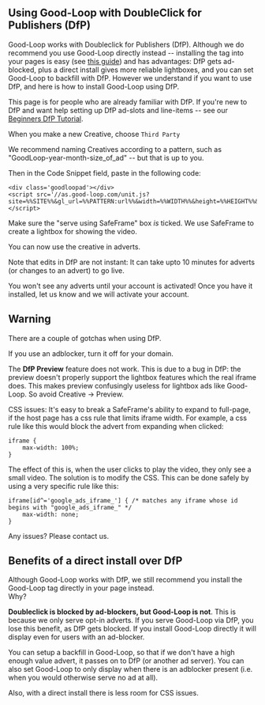 
## Using Good-Loop with DoubleClick for Publishers (DfP)

Good-Loop works with Doubleclick for Publishers (DfP). Although we do recommend you use Good-Loop directly instead -- installing the tag into your pages is easy (see [this guide](Publishers-How-to-install-Good-Loop-on-your-site)) and has advantages: DfP gets ad-blocked, plus a direct install gives more reliable lightboxes, and you can set Good-Loop to backfill with DfP. However we understand if you want to use DfP, and here is how to install Good-Loop using DfP.

This page is for people who are already familiar with DfP.
If you're new to DfP and want help setting up DfP ad-slots and line-items -- see our [Beginners DfP Tutorial](Beginners-DfP-Tutorial).

When you make a new Creative, choose `Third Party`

We recommend naming Creatives according to a pattern, such as "GoodLoop-year-month-size_of_ad" -- but that is up to you.

Then in the Code Snippet field, paste in the following code:

```
<div class='goodloopad'></div>
<script src='//as.good-loop.com/unit.js?site=%%SITE%%&gl_url=%%PATTERN:url%%&width=%%WIDTH%%&height=%%HEIGHT%%&adunit=%%ADUNIT%%&cb=%%CACHEBUSTER%%'></script>
```

Make sure the "serve using SafeFrame" box *is* ticked. We use SafeFrame to create a lightbox for showing the video.

You can now use the creative in adverts.

Note that edits in DfP are not instant: It can take upto 10 minutes for adverts (or changes to an advert) to go live.

You won't see any adverts until your account is activated! Once you have it installed, let us know and we will activate your account.

## Warning

There are a couple of gotchas when using DfP.

If you use an adblocker, turn it off for your domain.

The **DfP Preview** feature does not work. This is due to a bug in DfP: the preview doesn't properly support the lightbox features which the real iframe does. This makes preview confusingly useless for lightbox ads like Good-Loop. So avoid Creative -> Preview.

CSS issues: It's easy to break a SafeFrame's ability to expand to full-page, if the host page has a css rule that limits iframe width. For example, a css rule like this would block the advert from expanding when clicked:

```
iframe {
	max-width: 100%;
}
````

The effect of this is, when the user clicks to play the video, they only see a small video.
The solution is to modify the CSS. This can be done safely by using a very specific rule like this:

```
iframe[id^='google_ads_iframe_'] { /* matches any iframe whose id begins with "google_ads_iframe_" */
	max-width: none;
}
````

Any issues? Please contact us.

## Benefits of a direct install over DfP

Although Good-Loop works with DfP, we still recommend you install the Good-Loop tag directly in your page instead.   
Why?   

**Doubleclick is blocked by ad-blockers, but Good-Loop is not**. This is because we only serve opt-in adverts. 
If you serve Good-Loop via DfP, you lose this benefit, as DfP gets blocked. If you install Good-Loop directly it will display even for users with an ad-blocker.

You can setup a backfill in Good-Loop, so that if we don't have a high enough value advert, it passes on to DfP (or another ad server). You can also set Good-Loop to only display when there is an adblocker present (i.e. when you would otherwise serve no ad at all).

Also, with a direct install there is less room for CSS issues.